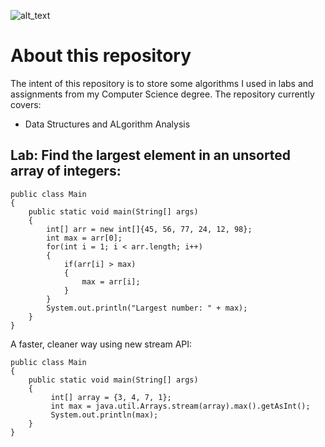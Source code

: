 ![alt_text](https://github.com/pippom/ComputerScience/blob/master/ComputerScience.jpg)

# About this repository
The intent of this repository is to store some algorithms I used in labs and assignments from my Computer Science degree. The repository currently covers:

- Data Structures and ALgorithm Analysis

## Lab: Find the largest element in an unsorted array of integers:
    public class Main
    {
        public static void main(String[] args)
        {
            int[] arr = new int[]{45, 56, 77, 24, 12, 98};
            int max = arr[0];
            for(int i = 1; i < arr.length; i++)
            {
                if(arr[i] > max)
                {
                    max = arr[i];
                }
            }
            System.out.println("Largest number: " + max);
        }
    }

A faster, cleaner way using new stream API:
    
    public class Main
    {
        public static void main(String[] args)
        {
             int[] array = {3, 4, 7, 1};
             int max = java.util.Arrays.stream(array).max().getAsInt();
             System.out.println(max);
        }
    }
